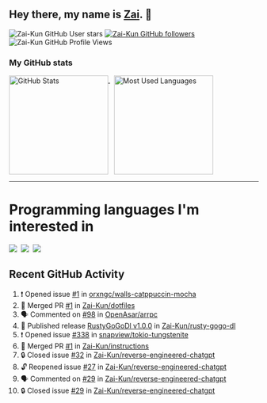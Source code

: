 ## Hey there, my name is [Zai](https://github.com/Zai-Kun). 👋

![Zai-Kun GitHub User stars](https://img.shields.io/github/stars/Zai-Kun?color=yellow&style=flat-square&label=Stars&affiliations=OWNER)
[![Zai-Kun GitHub followers](https://img.shields.io/github/followers/Zai-Kun?color=green&style=flat-square&label=Followers)](https://github.com/Zai-Kun?tab=followers)
![Zai-Kun GitHub Profile Views](https://komarev.com/ghpvc/?username=your-Zai-Kun&style=flat-square&label=Profile+views)

### My GitHub stats

<p>
  <a href = "https://github.com/Zai-Kun">
    <picture>
      <source media="(prefers-color-scheme: dark)" srcset="https://github-readme-stats.vercel.app/api?username=Zai-Kun&theme=monokai&show_icons=true&hide_border=true&count_private=true">
      <source media="(prefers-color-scheme: light)" srcset="https://github-readme-stats.vercel.app/api?username=Zai-Kun&theme=buefy&show_icons=true&hide_border=true&count_private=true">
      <img height="200" align="top" src="https://github-readme-stats.vercel.app/api?username=Zai-Kun&theme=buefy&show_icons=true&hide_border=true&count_private=true" alt="GitHub Stats">
    </picture>
  </a>&nbsp;

  <a href = "https://github.com/Zai-Kun">
    <picture>
      <source media="(prefers-color-scheme: dark)" srcset="https://github-readme-stats.vercel.app/api/top-langs/?username=Zai-Kun&theme=monokai&show_icons=true&hide_border=true&layout=compact">
      <source media="(prefers-color-scheme: light)" srcset="https://github-readme-stats.vercel.app/api/top-langs/?username=Zai-Kun&theme=buefy&show_icons=true&hide_border=true&layout=compact">
      <img height="200" align="top" src="https://github-readme-stats.vercel.app/api/top-langs/?username=Zai-Kun&theme=buefy&show_icons=true&hide_border=true&layout=compact" alt="Most Used Languages">
    </picture>
  </a>
</p>

<hr>

<h1 align="left">Programming languages I'm interested in</h1>

<p align="left">
<a href=https://www.python.org><img src="https://skillicons.dev/icons?i=python" /></a>&nbsp;
<a href=https://go.dev><img src="https://skillicons.dev/icons?i=go" /></a>&nbsp;
<a href=https://www.rust-lang.org><img src="https://skillicons.dev/icons?i=rust" /></a>
</p>

## Recent GitHub Activity
<!--START_SECTION:activity-->
1. ❗ Opened issue [#1](https://github.com/orxngc/walls-catppuccin-mocha/issues/1) in [orxngc/walls-catppuccin-mocha](https://github.com/orxngc/walls-catppuccin-mocha)
2. 🎉 Merged PR [#1](https://github.com/Zai-Kun/dotfiles/pull/1) in [Zai-Kun/dotfiles](https://github.com/Zai-Kun/dotfiles)
3. 🗣 Commented on [#98](https://github.com/OpenAsar/arrpc/issues/98#issuecomment-2209573335) in [OpenAsar/arrpc](https://github.com/OpenAsar/arrpc)
4. 🚀 Published release [RustyGoGoDl v1.0.0](https://github.com/Zai-Kun/rusty-gogo-dl/releases/tag/v1.0.0) in [Zai-Kun/rusty-gogo-dl](https://github.com/Zai-Kun/rusty-gogo-dl)
5. ❗ Opened issue [#338](https://github.com/snapview/tokio-tungstenite/issues/338) in [snapview/tokio-tungstenite](https://github.com/snapview/tokio-tungstenite)
6. 🎉 Merged PR [#1](https://github.com/Zai-Kun/instructions/pull/1) in [Zai-Kun/instructions](https://github.com/Zai-Kun/instructions)
7. 🔒 Closed issue [#32](https://github.com/Zai-Kun/reverse-engineered-chatgpt/issues/32) in [Zai-Kun/reverse-engineered-chatgpt](https://github.com/Zai-Kun/reverse-engineered-chatgpt)
8. 🔓 Reopened issue [#27](https://github.com/Zai-Kun/reverse-engineered-chatgpt/issues/27) in [Zai-Kun/reverse-engineered-chatgpt](https://github.com/Zai-Kun/reverse-engineered-chatgpt)
9. 🗣 Commented on [#29](https://github.com/Zai-Kun/reverse-engineered-chatgpt/issues/29#issuecomment-1983163733) in [Zai-Kun/reverse-engineered-chatgpt](https://github.com/Zai-Kun/reverse-engineered-chatgpt)
10. 🔒 Closed issue [#29](https://github.com/Zai-Kun/reverse-engineered-chatgpt/issues/29) in [Zai-Kun/reverse-engineered-chatgpt](https://github.com/Zai-Kun/reverse-engineered-chatgpt)
<!--END_SECTION:activity-->